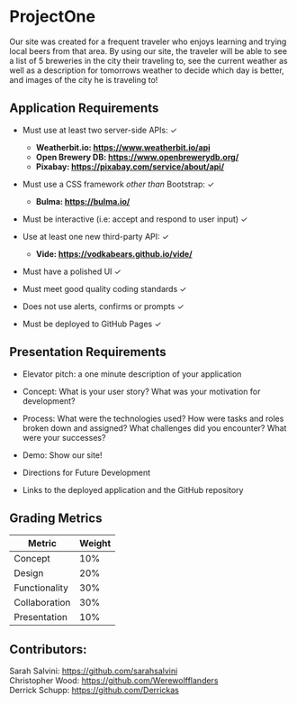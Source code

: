 # ProjectOne
Our site was created for a frequent traveler who enjoys learning and trying local beers from that area. By using our site, the traveler will be able to see a list of 5 breweries in the city their traveling to, see the current weather as well as a description for tomorrows weather to decide which day is better, and images of the city he is traveling to! 

## Application Requirements

* Must use at least two server-side APIs: ✓
    * <b> Weatherbit.io: https://www.weatherbit.io/api
    * Open Brewery DB: https://www.openbrewerydb.org/
    * Pixabay: https://pixabay.com/service/about/api/
    </b>

* Must use a CSS framework _other than_ Bootstrap: ✓
    * <b> Bulma: https://bulma.io/ </b>

* Must be interactive (i.e: accept and respond to user input) ✓

* Use at least one new third-party API: ✓
    * <b> Vide: https://vodkabears.github.io/vide/ </b>

* Must have a polished UI ✓

* Must meet good quality coding standards ✓

* Does not use alerts, confirms or prompts ✓

* Must be deployed to GitHub Pages ✓


## Presentation Requirements

* Elevator pitch: a one minute description of your application

* Concept: What is your user story? What was your motivation for development?

* Process: What were the technologies used? How were tasks and roles broken down and assigned? What challenges did you encounter? What were your successes?

* Demo: Show our site!

* Directions for Future Development

* Links to the deployed application and the GitHub repository


## Grading Metrics 

| Metric        | Weight | 
| ---           | ---    |
| Concept       | 10%    |
| Design        | 20%    |
| Functionality | 30%    |
| Collaboration | 30%    |
| Presentation  | 10%    |


## Contributors: 

Sarah Salvini: https://github.com/sarahsalvini
<br>
Christopher Wood: https://github.com/Werewolfflanders
<br>
Derrick Schupp: https://github.com/Derrickas
